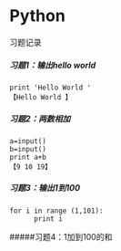 # Python
习题记录

##### 习题1：输出hello world  
    print 'Hello World '   
    【Hello World 】

##### 习题2：两数相加
    a=input()   
    b=input()  
    print a+b   
    【9 10 19】 

##### 习题3：输出1到100
    for i in range (1,101):  
          print i 
    
#####习题4：1加到100的和 

